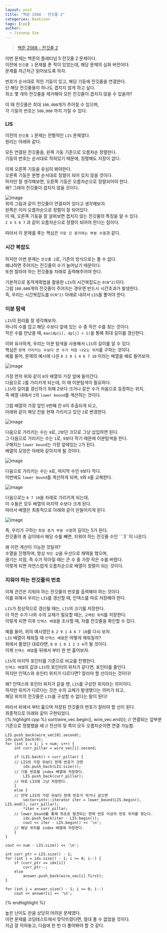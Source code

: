 ```yaml
---
layout: post
title: "백준 2568 - 전깃줄 2"
categories: Baekjoon
tags: [cpp]
author:
  - Jinseop Sim
---
```

> [백준 2568 - 전깃줄 2](https://www.acmicpc.net/problem/2568)

이번 문제는 백준의 플래티넘 5 전깃줄 2 문제이다.  
이전에 ```전깃줄 1``` 문제를 푼 적이 있었는데, 해당 문제의 심화 버전이다.  
문제를 차근차근 읽어보도록 하자.  

번호가 순서대로 적힌 기둥이 있고, 해당 기둥에 전깃줄을 연결한다.  
단 해당 전깃줄들이 하나도 겹치지 않게 하고 싶다.  
최소 몇 개의 전깃줄을 제거해야 모든 전깃줄이 겹치지 않을 수 있을까?  

이 때 전깃줄은 최대 ```100,000```개가 주어질 수 있으며,  
각 기둥의 번호는 ```500,000``` 까지 가질 수 있다.  

### LIS
이전의 ```전깃줄 1``` 문제는 전형적인 ```LIS``` 문제였다.  
원리는 아래와 같다.  

모든 연결된 전깃줄을, 왼쪽 기둥 기준으로 오름차순 정렬한다.  
기둥의 번호는 순서대로 적혀있기 때문에, 정렬해도 지장이 없다.  

이제 오른쪽 기둥을 유심히 봐야한다.  
오른쪽 기둥은 분명 순서대로 정렬이 되어 있지 않을 것이다.  
하지만 잘 생각해보면, 오른쪽 기둥은 오름차순으로 정렬되어야 한다.  
왜? 그래야 전깃줄이 겹치지 않을 것이다.  

![image](https://github.com/Jinseop-Sim/Jinseop-Sim.github.io/assets/71700079/fe199255-b17b-4c5b-ad47-6a7d79977a2f)  
위의 그림과 같이 전깃줄이 연결되어 있다고 생각해보자.  
왼쪽은 이미 오름차순으로 정렬이 잘 되어있다.  
이 때, 오른쪽 기둥을 잘 살펴보면 겹치지 않는 전깃줄의 특징을 알 수 있다.  
```2 4 5 6 7``` 과 같이 오름차순으로 정렬이 되어야 한다는 점이다.  

따라서 이 문제를 푸는 핵심은 ```가장 긴 증가하는 부분 수열```과 같다.  

### 시간 복잡도
하지만 이번 문제는 ```전깃줄 2```로, 기존의 방식으로는 풀 수 없다.  
왜냐하면 주어지는 전깃줄의 수가 늘어났기 때문이다.  
또한 잘라야 하는 전깃줄을 차례로 출력해주어야 한다.  

기본적으로 동적계획법을 활용한 ```LIS```의 시간복잡도는 ```O(N^2)```이다.  
그럼 ```100,000```개의 전깃줄이 주어지는 경우엔 반드시 시간초과가 발생한다.  
즉, 우리는 시간복잡도를 ```O(N^2)``` 아래로 내려서 ```LIS```를 풀어야 한다.  

### 이분 탐색
```LIS```의 원리를 잘 생각해보자.  
하나의 수를 잡고 해당 수보다 앞에 있는 수 중 작은 수를 찾는 것이다.  
작은 수를 만났을 때, ```max(dp[i], dp[j] + 1)```을 통해 최대 길이를 갱신한다.  

이와 유사하게, 우리는 이분 탐색을 사용해서 ```LIS```의 길이를 알 수 있다.  
핵심은 ```현재 가리키는 수보다 큰 수가 처음 나오는 위치```를 구하는 것이다.  
예를 들어, 문제의 예시에 나온 ```8 2 9 1 4 6 7 10``` 이라는 배열을 예로 들어보자.  

![image](https://github.com/Jinseop-Sim/Jinseop-Sim.github.io/assets/71700079/cffe6ada-b0df-40fe-9970-6fe669cbd82e)  

가장 먼저 위와 같이 ```8```이 배열의 가장 앞에 들어간다.  
다음으로 ```2```를 가리키게 되는데, 이 때 이분탐색이 필요하다.  
```LIS```의 길이를 갱신하기 위해 2보다 크거나 같은 수가 처음으로 등장하는 위치,  
즉 배열 내에서 ```2```의 ```lower bound```를 계산하는 것이다.  

그럼 배열의 가장 앞인 ```0```번째 칸 ```8```이 추출되게 되고,  
아래와 같이 해당 칸을 현재 가리키고 있던 ```2```로 변경한다.  

![image](https://github.com/Jinseop-Sim/Jinseop-Sim.github.io/assets/71700079/2b679e4a-3104-4b63-ba6a-12eb34f4bc42)

다음으로 가리키는 수는 ```9```로, ```2```보단 크므로 그냥 삽입하면 된다.  
그 다음으로 가리키는 수는 ```1```로, ```9```보다 작기 때문에 이분탐색을 한다.  
구해지는 ```lower bound```는 가장 앞에있는 ```2```가 된다.  
배열의 모양은 아래와 같아지게 될 것이다.  

![image](https://github.com/Jinseop-Sim/Jinseop-Sim.github.io/assets/71700079/6ee4e3d5-f07c-4b19-8626-3b3bffae2654)  

다음으로 가리키는 수는 ```4```로, 마지막 수인 ```9```보다 작다.  
이번에도 ```lower bound```를 계산하게 되며, ```9```와 ```4```를 교체한다.  

![image](https://github.com/Jinseop-Sim/Jinseop-Sim.github.io/assets/71700079/83b3b31f-6af2-4f75-a456-6d5f2068eb90)  

다음으로는 ```6 7 10```을 차례로 가리키게 되는데,  
이 수들은 모두 배열의 마지막 수보다 크게 된다.  
따라서 배열은 최종적으로 아래와 같이 만들어지게 된다.  

![image](https://github.com/Jinseop-Sim/Jinseop-Sim.github.io/assets/71700079/ae86687e-e694-490f-929e-fb8d8585a116)  

즉, 우리가 구하는 ```최장 증가 부분 수열```의 길이는 5가 된다.  
전깃줄의 총 길이에서 해당 수를 빼면, 지워야 하는 전깃줄 수인 ```3``이 나온다.  

왜 이런 계산이 가능한 것일까?  
수열을 진행하며, 항상 ```작은 값```을 우선으로 채택을 했으며,  
끊기는 지점, 즉 수가 작아질 때는 큰 수 중 가장 작은 수를 버렸다.  
이렇게 되면 자연스럽게 오름차순으로 배열이 정렬이 되는 것이다.  

### 지워야 하는 전깃줄의 번호
이제 관건은 지워야 하는 전깃줄의 번호를 출력해야 하는 것이다.  
이를 위해서 우리는 ```LIS```를 갱신할 때, 인덱스를 따로 저장해야 한다.  

```LIS```가 정상적으로 갱신될 때는, ```LIS```의 크기를 저장한다.  
더 작은 수가 나와 수의 교체가 필요할 때는, ```교체된 위치```를 저장한다.  
이렇게 되면 이후 ```인덱스 배열```을 조사할 때, 자를 전깃줄을 확인할 수 있다.  

예를 들어, 위의 예시였던 ```8 2 9 1 4 6 7 10```를 다시 보자.  
```LIS``` 배열이 채워질 때 ```인덱스 배열```은 어떻게 채워질까?  
위에서 풀었던 대로라면, ```0 0 1 0 1 2 3 4```가 될 것이다.  
이제 ```인덱스 배열```을 뒤에서 부터 한 번 훑어보자.  

```LIS```의 마지막 포인터를 기준으로 비교를 진행한다.  
```인덱스 배열```의 값과 ```LIS```의 포인터의 위치가 같다면, 포인터를 줄인다.  
하지만 인덱스와 포인터 위치가 다르다면? 잘라야 할 선이라는 것이다!  

왜? 인덱스와 포인터 위치가 같을 땐, ```LIS```를 구성한 위치라는 의미이다.  
하지만 위치가 다르다는 것은 수의 교체가 발생했다는 의미가 되고,  
해당 위치의 전깃줄은 ```LIS```를 구성할 수 없다는 말이 된다!  

따라서 뒤에서 부터 훑으며 저장된 전깃줄의 번호가 잘라야 할 선이 된다.  
최종적으로 아래와 같이 구현되었다.  
{% highlight cpp %}
sort(wire_vec.begin(), wire_vec.end());
	// 연결되는 앞부분 기준으로 정렬했을 때
	// 전선의 뒷 쪽이 모두 오름차순이면 연결 가능함.

	LIS.push_back(wire_vec[0].second);
	idx.push_back(0);
	for (int i = 1; i < num; i++) {
		int curr_pillar = wire_vec[i].second;

		if (LIS.back() < curr_pillar) {
		// LIS의 가장 뒤보다 현재 번호가 크면
			idx.push_back(LIS.size());
		// 기둥 번호를 index 배열에 저장한다.
			LIS.push_back(curr_pillar);
		// 바로 LIS에 그냥 저장한다.
		}
		else {
		// 만약 LIS의 가장 뒤보다 현재 번호가 작거나 같으면
			vector<int>::iterator iter = lower_bound(LIS.begin(), LIS.end(), curr_pillar);
			*iter = curr_pillar;
		// lower_bound를 통해 최초로 발견되는 현재 번호 이상의 번호 위치를 찾는다.
			idx.push_back(iter - LIS.begin());
			cout << iter - LIS.begin() << '\n';
		// 해당 위치를 index 배열에 저장한다.
		}
	}

	cout << num - LIS.size() << '\n';

	int curr_ptr = LIS.size() - 1;
	for (int i = idx.size() - 1; i >= 0; i--) {
		if (curr_ptr == idx[i])
			curr_ptr--;
		else
			answer.push_back(wire_vec[i].first);
	}

	for (int i = answer.size() - 1; i >= 0; i--)
		cout << answer[i] << '\n';
{% endhighlight %}  

높은 난이도 만큼 상당히 어려운 문제였다.  
이런 문제를 코딩테스트에서 맞닥뜨렸다면, 절대 풀 수 없었을 것이다.  
지금 잘 익혀놓고, 다음에 한 번 더 풀어봐야 할 것 같다.  
